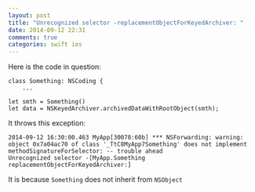```yaml
---
layout: post
title: "Unrecognized selector -replacementObjectForKeyedArchiver: "
date: 2014-09-12 22:31
comments: true
categories: swift ios 
---
```



Here is the code in question:

    class Something: NSCoding {
        ...
   
    let smth = Something() 
    let data = NSKeyedArchiver.archivedDataWithRootObject(smth);

It throws this exception:

    2014-09-12 16:30:00.463 MyApp[30078:60b] *** NSForwarding: warning: object 0x7a04ac70 of class '_TtC8MyApp7Something' does not implement methodSignatureForSelector: -- trouble ahead
    Unrecognized selector -[MyApp.Something replacementObjectForKeyedArchiver:]


It is because `Something` does not inherit from `NSObject`


